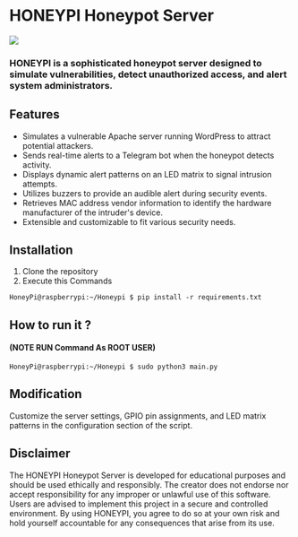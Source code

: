 # HONEYPI Honeypot Server

<img src="https://github.com/MXCAlldev/HoneyPi/blob/main/WEB_Honeypot.png" />

### HONEYPI is a sophisticated honeypot server designed to simulate vulnerabilities, detect unauthorized access, and alert system administrators.

## Features

* Simulates a vulnerable Apache server running WordPress to attract potential attackers.
* Sends real-time alerts to a Telegram bot when the honeypot detects activity.
* Displays dynamic alert patterns on an LED matrix to signal intrusion attempts.
* Utilizes buzzers to provide an audible alert during security events.
* Retrieves MAC address vendor information to identify the hardware manufacturer of the intruder's device.
* Extensible and customizable to fit various security needs.
## Installation

1. Clone the repository
2. Execute this Commands

```console
HoneyPi@raspberrypi:~/Honeypi $ pip install -r requirements.txt
```
## How to run it ?
#### (NOTE RUN Command As ROOT USER)

```console
HoneyPi@raspberrypi:~/Honeypi $ sudo python3 main.py
```

## Modification

Customize the server settings, GPIO pin assignments, and LED matrix patterns in the configuration section of the script.

## Disclaimer
The HONEYPI Honeypot Server is developed for educational purposes and should be used ethically and responsibly. The creator does not endorse nor accept responsibility for any improper or unlawful use of this software. Users are advised to implement this project in a secure and controlled environment. By using HONEYPI, you agree to do so at your own risk and hold yourself accountable for any consequences that arise from its use.
